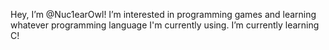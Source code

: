 Hey, I’m @Nuc1earOwl!
I’m interested in programming games and learning whatever programming language I'm currently using.
I’m currently learning C!

<!---
Nuc1earOwl/Nuc1earOwl is a ✨ special ✨ repository because its `README.md` (this file) appears on your GitHub profile.
You can click the Preview link to take a look at your changes.
--->
